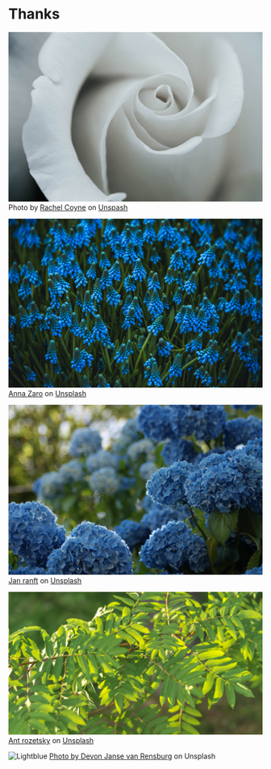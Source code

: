 # Thanks

![Grey](./grey.jpg)
Photo by [Rachel Coyne](https://unsplash.com/@rachellynette?utm_source=unsplash&amp;utm_medium=referral&amp;utm_content=creditCopyText) on [Unspash](https://unsplash.com/s/photos/grey-flowers?utm_source=unsplash&amp;utm_medium=referral&amp;utm_content=creditCopyText)

![Blue](./blue.jpg)
[Anna Zaro](https://unsplash.com/@floratropicana?utm_source=unsplash&amp;utm_medium=referral&amp;utm_content=creditCopyText) on [Unsplash](https://unsplash.com/s/photos/blue-flowers?utm_source=unsplash&amp;utm_medium=referral&amp;utm_content=creditCopyText)

![Darkblue](./darkblue.png)
[Jan ranft](https://unsplash.com/@rokkon?utm_source=unsplash&amp;utm_medium=referral&amp;utm_content=creditCopyText) on [Unsplash](https://unsplash.com/s/photos/blue-flowers?utm_source=unsplash&amp;utm_medium=referral&amp;utm_content=creditCopyText)

![Green](./green.jpg)
[Ant rozetsky](https://unsplash.com/@rozetsky?utm_source=unsplash&amp;utm_medium=referral&amp;utm_content=creditCopyText) on [Unsplash](https://unsplash.com/s/photos/green-flowers?utm_source=unsplash&amp;utm_medium=referral&amp;utm_content=creditCopyText)

![Lightblue](./lightblue.jpg)
[Photo by Devon Janse van Rensburg](https://unsplash.com/photos/al6nm0lFsKM?utm_source=unsplash&utm_medium=referral&utm_content=creditShareLink) on Unsplash
